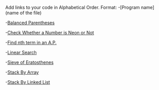 Add links to your code in Alphabetical Order.
Format: 
-[Program name](name of the file)

-[Balanced Parentheses](balance_paranthesis.cpp)

-[Check Whether a Number is Neon or Not](NeonNumber.cpp)

-[Find nth term in an A.P.](nth_term_ap.cpp)

-[Linear Search](linear_search.cpp)

-[Sieve of Eratosthenes](sieve_of_eratosthenes.cpp)

-[Stack By Array](stackByArray.cpp)

-[Stack By Linked List](stackByLinkedList.cpp)
